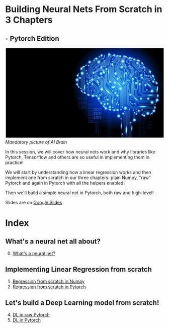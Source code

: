 # Building Neural Nets From Scratch in 3 Chapters 
## - Pytorch Edition

![Mandatory AI Brain](images/brain.png)
*Mandatory picture of AI Brain*


In this session, we will cover how neural nets work and why libraries like Pytorch, Tensorflow and others are so useful in implementing them in practice!

We will start by understanding how a linear regression works and then implement one from scratch in our three chapters:
plain Numpy, "raw" Pytorch and again in Pytorch with all the helpers enabled!

Then we'll build a simple neural net in Pytorch, both raw and high-level!

Slides are on [Google Slides](https://docs.google.com/presentation/d/1mogRSKPf8mZsj29XqP-Ss9i9SvWSB6V305dXZi_9OKk/edit?usp=sharing)

# Index
## What's a neural net all about? 
0. [What's a neural net?](0.Intro_Regression.ipynb)


## Implementing Linear Regression from scratch
1. [Regression from scratch in Numpy](1.Numpy_Regression.ipynb)
2. [Regression from scratch in Pytorch](2.Plain_Pytorch_Regression.ipynb)

## Let's build a Deep Learning model from scratch!
4. [DL in raw Pytorch](3.Plain_Pytorch_Neural_Net.ipynb)
5. [DL in Pytorch](4.Pytorch_Neural_Net.ipynb)


